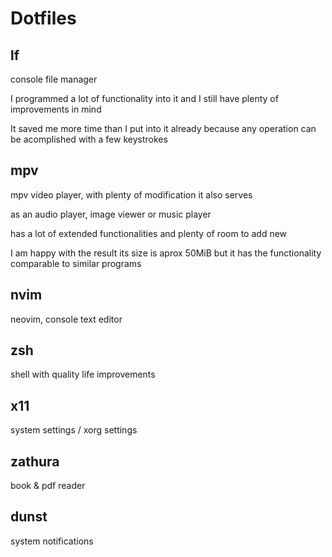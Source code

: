 # Dotfiles

## lf

console file manager

I programmed a lot of functionality into it and 
I still have plenty of improvements in mind

It saved me more time than I put into it already 
because any operation can be acomplished with a few keystrokes  

## mpv

mpv video player, with plenty of modification it also serves

as an audio player, image viewer or music player

has a lot of extended functionalities and plenty of room to add new

I am happy with the result its size is aprox 50MiB
but it has the functionality comparable to similar programs

## nvim

neovim, console text editor

## zsh

shell with quality life improvements

## x11

system settings / xorg settings

## zathura

book & pdf reader

## dunst

system notifications
